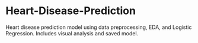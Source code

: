 # Heart-Disease-Prediction
Heart disease prediction model using data preprocessing, EDA, and Logistic Regression. Includes visual analysis and saved model.
